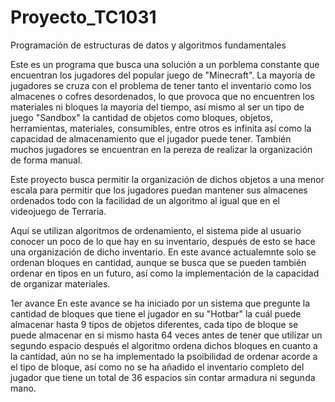 # Proyecto_TC1031
Programación de estructuras de datos y algoritmos fundamentales

Este es un programa que busca una solución a un porblema constante que encuentran los jugadores
del popular juego de "Minecraft".
La mayoría de jugadores se cruza con el problema de tener tanto el inventario como los 
almacenes o cofres desordenados, lo que provoca que no encuentren los materiales ni bloques
la mayoría del tiempo, así mismo al ser un tipo de juego "Sandbox" la cantidad de objetos como
bloques, objetos, herramientas, materiales, consumibles, entre otros es infinita así como la
capacidad de almacenamiento que el jugador puede tener. También muchos jugadores se encuentran
en la pereza de realizar la organización de forma manual.

Este proyecto busca permitir la organización de dichos objetos a una menor escala para permitir
que los jugadores puedan mantener sus almacenes ordenados todo con la facilidad de un algoritmo
al igual que en el videojuego de Terraria.

Aquí se utilizan algoritmos de ordenamiento, el sistema pide al usuario conocer un poco de lo
que hay en su inventario, después de esto se hace una organización de dicho inventario. En este
avance actualemnte solo se ordenan bloques en cantidad, aunque se busca que se pueden también 
ordenar en tipos en un futuro, así como la implementación de la capacidad de organizar materiales.

1er avance
En este avance se ha iniciado por un sistema que pregunte la cantidad de bloques que tiene el
jugador en su "Hotbar" la cuál puede almacenar hasta 9 tipos de objetos diferentes, cada tipo de
bloque se puede almacenar en si mismo hasta 64 veces antes de  tener que utilizar un segundo espacio
después el algoritmo ordena dichos bloques en cuanto a la cantidad, aún no se ha implementado la
psoibilidad de ordenar acorde a el tipo de bloque, así como no se ha añadido el inventario completo
del jugador que tiene un total de 36 espacios sin contar armadura ni segunda mano.
